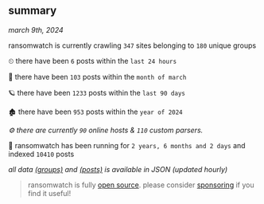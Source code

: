 
## summary
_march 9th, 2024_

ransomwatch is currently crawling `347` sites belonging to `180` unique groups

⏲ there have been `6` posts within the `last 24 hours`

🦈 there have been `103` posts within the `month of march`

🪐 there have been `1233` posts within the `last 90 days`

🏚 there have been `953` posts within the `year of 2024`

_⚙️ there are currently `90` online hosts & `110` custom parsers._

🦕 ransomwatch has been running for `2 years, 6 months and 2 days` and indexed `10410` posts

_all data  [(groups)](http://ransomwhat.telemetry.ltd/groups) and [(posts)](http://ransomwhat.telemetry.ltd/posts) is available in JSON (updated hourly)_

> ransomwatch is fully [open source](https://github.com/joshhighet/ransomwatch#ransomwatch--). please consider [sponsoring](https://github.com/sponsors/joshhighet) if you find it useful!

